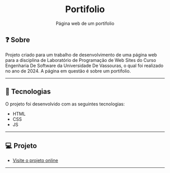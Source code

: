 <h1 align="center">Portifolio</h1>

<p align="center">Página web de um portifolio<br/></p>



## ❓ Sobre

Projeto criado para um trabalho de desenvolvimento de uma página web para a disciplina de Laboratório de Programação de Web Sites do Curso Engenharia De Software da Universidade De Vassouras, o qual foi realizado no ano de 2024. A página em questão é sobre um portifolio.


---

## 🚀 Tecnologias

O projeto foi desenvolvido com as seguintes tecnologias:

- HTML
- CSS
- JS
---
## 💻 Projeto

- [Visite o projeto online](https://pedroaugst0.github.io/portifolio/)

---